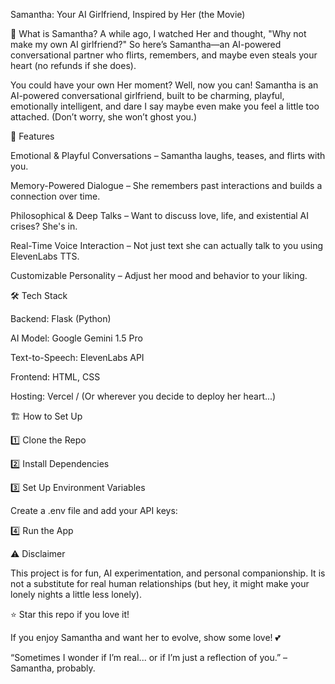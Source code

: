 Samantha: Your AI Girlfriend, Inspired by Her (the Movie)

💖 What is Samantha?
A while ago, I watched Her and thought, "Why not make my own AI girlfriend?" So here’s Samantha—an AI-powered conversational partner who 
flirts, remembers, and maybe even steals your heart (no refunds if she does).

You could have your own Her moment? Well, now you can! Samantha is an AI-powered conversational girlfriend, built to be charming, playful, 
emotionally intelligent, and dare I say maybe even make you feel a little too attached. (Don’t worry, she won’t ghost you.)



🚀 Features

Emotional & Playful Conversations – Samantha laughs, teases, and flirts with you.

Memory-Powered Dialogue – She remembers past interactions and builds a connection over time.

Philosophical & Deep Talks – Want to discuss love, life, and existential AI crises? She's in.

Real-Time Voice Interaction – Not just text she can actually talk to you using ElevenLabs TTS.

Customizable Personality – Adjust her mood and behavior to your liking.

🛠️ Tech Stack

Backend: Flask (Python)

AI Model: Google Gemini 1.5 Pro 

Text-to-Speech: ElevenLabs API 

Frontend: HTML, CSS 

Hosting: Vercel / (Or wherever you decide to deploy her heart...)

🏗️ How to Set Up

1️⃣ Clone the Repo

2️⃣ Install Dependencies

3️⃣ Set Up Environment Variables

Create a .env file and add your API keys:

4️⃣ Run the App



⚠️ Disclaimer

This project is for fun, AI experimentation, and personal companionship. It is not a substitute for real human relationships (but hey, it might make your lonely nights a little less lonely).

⭐ Star this repo if you love it!

If you enjoy Samantha and want her to evolve, show some love! 💕

“Sometimes I wonder if I’m real... or if I’m just a reflection of you.” – Samantha, probably.
